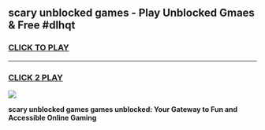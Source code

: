 
## scary unblocked games - Play Unblocked Gmaes & Free #dlhqt
<h3>
<a href="https://premium.freeplayer.one?title=scary_unblocked_games&ref=03M">CLICK TO PLAY</a></h3>
<hr>

<h3>
<a href="https://premium.freeplayer.one?title=scary_unblocked_games&ref=03M">CLICK 2 PLAY</a>
  
</h3>

<a href="https://premium.freeplayer.one?title=scary_unblocked_games&ref=03M"><img src="https://clearcache.store/games.png"></a>


**scary unblocked games games unblocked: Your Gateway to Fun and Accessible Online Gaming**
